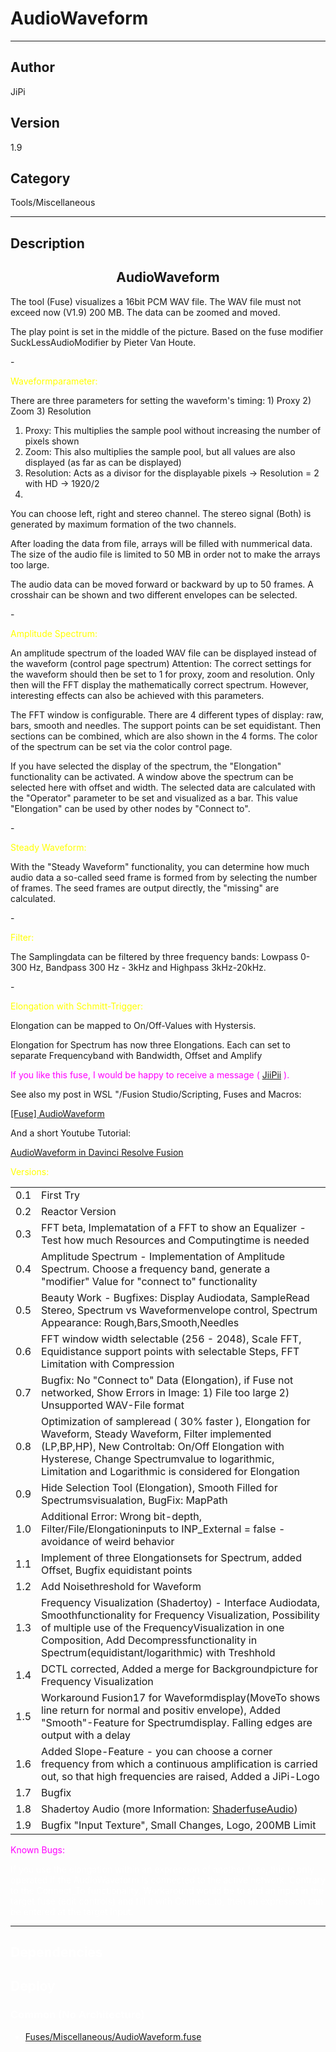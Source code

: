 # AudioWaveform
___

## Author
JiPi

## Version
1.9

## Category
Tools/Miscellaneous

___

## Description
<center><h2>AudioWaveform</h2></center>
<p>The tool (Fuse) visualizes a 16bit PCM WAV file. The WAV file must not exceed now (V1.9) 200 MB. The data can be zoomed and moved.</p>
<p>The play point is set in the middle of the picture. Based on the fuse modifier SuckLessAudioModifier by Pieter Van Houte.

<p>-                      </p>

<font color="yellow"> Waveformparameter:</font>
<p>There are three parameters for setting the waveform's timing: 1) Proxy 2) Zoom 3) Resolution</p>
 
<ol>
	<li>Proxy: This multiplies the sample pool without increasing the number of pixels shown</li>
	<li>Zoom: This also multiplies the sample pool, but all values ​​are also displayed (as far as can be displayed)</li>
	<li>Resolution: Acts as a divisor for the displayable pixels -> Resolution = 2 with HD -> 1920/2</li>
	<li></li>
</ol>

<p>You can choose left, right and stereo channel. The stereo signal (Both) is generated by maximum formation of the two channels.</p>
<p>After loading the data from file, arrays will be filled with nummerical data. The size of the audio file is limited to 50 MB in order not to make the arrays too large.</p>
<p>The audio data can be moved forward or backward by up to 50 frames. A crosshair can be shown and two different envelopes can be selected.</p>

<p>-                      </p>

<font color="yellow"> Amplitude Spectrum:</font>
<p>An amplitude spectrum of the loaded WAV file can be displayed instead of the waveform (control page spectrum) 
Attention: The correct settings for the waveform should then be set to 1 for proxy, zoom and resolution. Only then will the FFT display the mathematically correct spectrum. 
However, interesting effects can also be achieved with this parameters. <p>
<p>The FFT window is configurable. There are 4 different types of display: raw, bars, smooth and needles. 
The support points can be set equidistant. Then sections can be combined, which are also shown in the 4 forms. 
The color of the spectrum can be set via the color control page.<p>

<p>If you have selected the display of the spectrum, the "Elongation" functionality can be activated. 
A window above the spectrum can be selected here with offset and width. The selected data are calculated with the "Operator" parameter to be set and visualized as a bar. 
This value "Elongation" can be used by other nodes by "Connect to".<p>

<p>-                      </p>

<font color="yellow"> Steady Waveform:</font>
<p>With the "Steady Waveform" functionality, you can determine how much audio data a so-called seed frame is formed from by selecting the number of frames. 
The seed frames are output directly, the "missing" are calculated.<p>

<p>-                      </p>

<font color="yellow"> Filter:</font>
<p>The Samplingdata can be filtered by three frequency bands: Lowpass 0-300 Hz, Bandpass 300 Hz - 3kHz and Highpass 3kHz-20kHz.<p>

<p>-                      </p>

<font color="yellow"> Elongation with Schmitt-Trigger:</font>
<p>Elongation can be mapped to On/Off-Values with Hystersis.<p>

<p>Elongation for Spectrum has now three Elongations. Each can set to separate Frequencyband with Bandwidth, Offset and Amplify<p>


<p><font color="fuchsia"> If you like this fuse, I would be happy to receive a message ( <a href="https://www.steakunderwater.com/wesuckless/memberlist.php?mode=viewprofile&u=4700">JiiPii</a> ). 
</font><p>

<p>See also my post in WSL "/Fusion Studio/Scripting, Fuses and Macros:    </p>
<a href="https://www.steakunderwater.com/wesuckless/viewtopic.php?f=6&t=4191&p=32728#p32728">&#91;Fuse&#93; AudioWaveform</a>
<p>And a short Youtube Tutorial: </p>
<a href="https://youtu.be/KY3L-qM9EQA">AudioWaveform in Davinci Resolve Fusion</a>

<p><font color="yellow">Versions:</p>
<table border="0" cellpadding="5">
	<tr><td>0.1</td><td>First Try</td></tr>
	<tr><td>0.2</td><td>Reactor Version</td></tr>
	<tr><td>0.3</td><td> FFT beta,	Implematation of a FFT to show an Equalizer - Test how much Resources and Computingtime is needed</td></tr>
	<tr><td>0.4</td><td> Amplitude Spectrum - Implementation of Amplitude Spectrum. Choose a frequency band, generate a "modifier" Value for "connect to" functionality</td></tr>
	<tr><td>0.5</td><td> Beauty Work - Bugfixes: Display Audiodata, SampleRead Stereo, Spectrum vs Waveformenvelope control,	Spectrum Appearance: Rough,Bars,Smooth,Needles</td></tr>
	<tr><td>0.6</td><td> FFT window width selectable (256 - 2048), Scale FFT, Equidistance support points with selectable Steps,	FFT Limitation with Compression</td></tr>
	<tr><td>0.7</td><td> Bugfix: No "Connect to" Data (Elongation), if Fuse not networked, Show Errors in Image: 1) File too large 2) Unsupported WAV-File format</td></tr>
	<tr><td>0.8</td><td> Optimization of sampleread ( 30% faster ), Elongation for Waveform,	Steady Waveform, Filter implemented (LP,BP,HP),	New Controltab:  On/Off Elongation with Hysterese, Change Spectrumvalue to logarithmic,	Limitation and Logarithmic is considered for Elongation</td></tr>
	<tr><td>0.9</td><td> Hide Selection Tool (Elongation), Smooth Filled for Spectrumsvisualation, BugFix: MapPath</td></tr>
	<tr><td>1.0</td><td> Additional Error: Wrong bit-depth, 	Filter/File/Elongationinputs to INP_External = false - avoidance of weird behavior</td></tr>
	<tr><td>1.1</td><td> Implement of three Elongationsets for Spectrum, added Offset, Bugfix equidistant points</td></tr>
	<tr><td>1.2</td><td> Add Noisethreshold for Waveform</td></tr>
	<tr><td>1.3</td><td> Frequency Visualization (Shadertoy) - Interface Audiodata, Smoothfunctionality for Frequency Visualization, Possibility of multiple use of the FrequencyVisualization in one Composition, Add Decompressfunctionality in Spectrum(equidistant/logarithmic) with Treshhold</td></tr>
	<tr><td>1.4</td><td> DCTL corrected,	Added a merge for Backgroundpicture for Frequency Visualization</td></tr>
	<tr><td>1.5</td><td> Workaround Fusion17 for Waveformdisplay(MoveTo shows line return for normal and positiv envelope), Added "Smooth"-Feature for Spectrumdisplay. Falling edges are output with a delay</td></tr>
	<tr><td>1.6</td><td> Added Slope-Feature - you can choose a corner frequency from which a continuous amplification is carried out, so that high frequencies are raised, Added a JiPi-Logo</td></tr>
	<tr><td>1.7</td><td> Bugfix</td></tr>
	<tr><td>1.8</td><td> Shadertoy Audio (more Information: <a href="https://nmbr73.github.io/Shaderfuse/Audio/">ShaderfuseAudio</a>) </td></tr>
	<tr><td>1.9</td><td> Bugfix "Input Texture", Small Changes, Logo, 200MB Limit</td></tr>
</table>


<p><font color="fuchsia">Known Bugs:</p>
<p><font color="white">If you use the elongation within an expression of another fuse, this is only operated if the AudioWaveform is connected to the active network.
Contrary to the Connect_To functionality. Workaround would be to add an input in the target fuse (edit controls) and fill it with Connect_to,
then an expression can be entered at the target input.</p>


___

## Dependencies

## Deploy

### Common (No Architecture)

<ul>
<li><a href="https://gitlab.com/WeSuckLess/Reactor/-/blob/master/Atoms/com.JiPi.AudioWaveform/Fuses/Miscellaneous/AudioWaveform.fuse?ref_type=heads">Fuses/Miscellaneous/AudioWaveform.fuse</a></li>
</ul>
